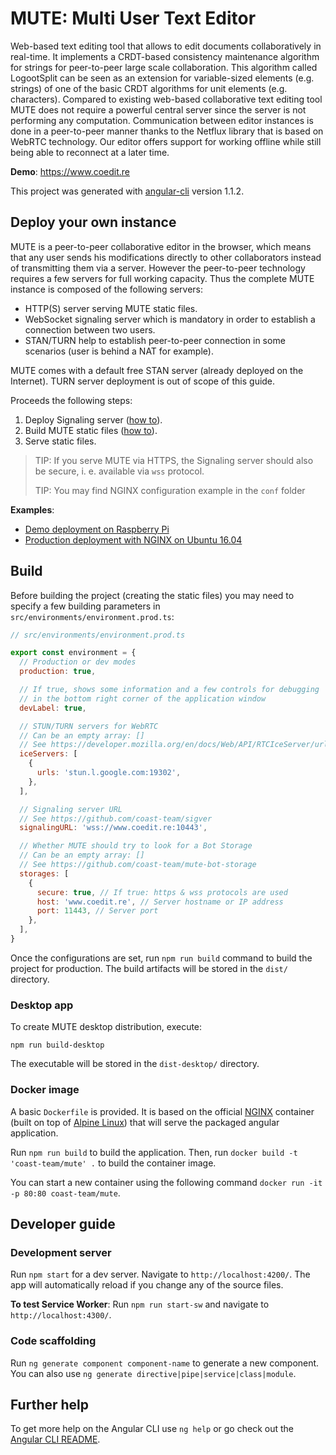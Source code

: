 # MUTE: Multi User Text Editor

Web-based text editing tool that allows to edit documents collaboratively in real-time. It implements a CRDT-based consistency maintenance algorithm for strings for peer-to-peer large scale collaboration. This algorithm called LogootSplit can be seen as an extension for variable-sized elements (e.g. strings) of one of the basic CRDT algorithms for unit elements (e.g. characters). Compared to existing web-based collaborative text editing tool MUTE does not require a powerful central server since the server is not performing any computation. Communication between editor instances is done in a peer-to-peer manner thanks to the Netflux library that is based on WebRTC technology. Our editor offers support for working offline while still being able to reconnect at a later time.

**Demo**: <https://www.coedit.re>

This project was generated with [angular-cli](https://github.com/angular/angular-cli) version 1.1.2.

## Deploy your own instance

MUTE is a peer-to-peer collaborative editor in the browser, which means that any user sends his modifications directly to other collaborators instead of transmitting them via a server. However the peer-to-peer technology requires a few servers for full working capacity. Thus the complete MUTE instance is composed of the following servers:

* HTTP(S) server serving MUTE static files.
* WebSocket signaling server which is mandatory in order to establish a connection between two users.
* STAN/TURN help to establish peer-to-peer connection in some scenarios (user is behind a NAT for example).

MUTE comes with a default free STAN server (already deployed on the Internet). TURN server deployment is out of scope of this guide.

Proceeds the following steps:

1.  Deploy Signaling server ([how to](https://github.com/coast-team/sigver)).
2.  Build MUTE static files ([how to](#build)).
3.  Serve static files.

> TIP: If you serve MUTE via HTTPS, the Signaling server should also be secure, i. e. available via `wss` protocol.
>
> TIP: You may find NGINX configuration example in the `conf` folder

**Examples**:

* [Demo deployment on Raspberry Pi](https://github.com/coast-team/mute/wiki/Deploy:-Raspberry-Pi)
* [Production deployment with NGINX on Ubuntu 16.04](https://github.com/coast-team/mute/wiki/Deploy:-Production)

## Build

Before building the project (creating the static files) you may need to specify a few building parameters in `src/environments/environment.prod.ts`:

```javascript
// src/environments/environment.prod.ts

export const environment = {
  // Production or dev modes
  production: true,

  // If true, shows some information and a few controls for debugging
  // in the bottom right corner of the application window
  devLabel: true,

  // STUN/TURN servers for WebRTC
  // Can be an empty array: []
  // See https://developer.mozilla.org/en/docs/Web/API/RTCIceServer/urls
  iceServers: [
    {
      urls: 'stun.l.google.com:19302',
    },
  ],

  // Signaling server URL
  // See https://github.com/coast-team/sigver
  signalingURL: 'wss://www.coedit.re:10443',

  // Whether MUTE should try to look for a Bot Storage
  // Can be an empty array: []
  // See https://github.com/coast-team/mute-bot-storage
  storages: [
    {
      secure: true, // If true: https & wss protocols are used
      host: 'www.coedit.re', // Server hostname or IP address
      port: 11443, // Server port
    },
  ],
}
```

Once the configurations are set, run `npm run build` command to build the project for production. The build artifacts will be stored in the `dist/` directory.

### Desktop app

To create MUTE desktop distribution, execute:

```shell
npm run build-desktop
```

The executable will be stored in the `dist-desktop/` directory.

### Docker image

A basic `Dockerfile` is provided. It is based on the official [NGINX](https://hub.docker.com/_/nginx/) container (built on top of [Alpine Linux](https://alpinelinux.org/)) that will serve the packaged angular application.

Run `npm run build` to build the application.
Then, run `docker build -t 'coast-team/mute' .` to build the container image.

You can start a new container using the following command `docker run -it -p 80:80 coast-team/mute`.

## Developer guide

### Development server

Run `npm start` for a dev server. Navigate to `http://localhost:4200/`. The app will automatically reload if you change any of the source files.

**To test Service Worker**:
Run `npm run start-sw` and navigate to `http://localhost:4300/`.

### Code scaffolding

Run `ng generate component component-name` to generate a new component. You can also use `ng generate directive|pipe|service|class|module`.

## Further help

To get more help on the Angular CLI use `ng help` or go check out the [Angular CLI README](https://github.com/angular/angular-cli/blob/master/README.md).
